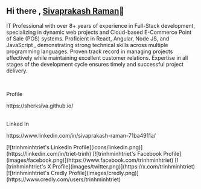 ## Hi there , <a href="https://sherksiva.github.io" target="_blank" title="Sivprakash Raman">Sivaprakash Raman</a>👋

<div>
  <p>
    IT Professional with over 8+ years of experience in Full-Stack development,
    specializing in dynamic web projects and Cloud-based E-Commerce Point of Sale
    (POS) systems. Proficient in React, Angular, Node JS, and JavaScript ,
    demonstrating strong technical skills across multiple programming languages.
    Proven track record in managing projects effectively while maintaining excellent
    customer relations. Expertise in all stages of the development cycle ensures timely
    and successful project delivery.
  </p>
  <br />
  <p>
    <p>Profile</p>
      https://sherksiva.github.io/
    <br />
    <br />
    <p>Linked In</p>
      https://www.linkedin.com/in/sivaprakash-raman-71ba4911a/
    <br />
  </p>
</div>
[![trinhminhtriet's LinkedIn Profile](icons/linkedin.png)](https://linkedin.com/in/triet-trinh)
[![trinhminhtriet's Facebook Profile](images/facebook.png)](https://www.facebook.com/trinhminhtriet)
[![trinhminhtriet's X Profile](images/twitter.png)](https://x.com/trinhminhtriet)
[![trinhminhtriet's Credly Profile](images/credly.png)](https://www.credly.com/users/trinhminhtriet)

<!--
**sherksiva/sherksiva** is a ✨ _special_ ✨ repository because its `README.md` (this file) appears on your GitHub profile.
